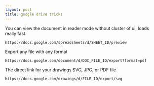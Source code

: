 ```yaml
---
layout: post
title: google drive tricks
---
```


 You can view the document in reader mode without cluster of ui, loads really fast.

`https://docs.google.com/spreadsheets/d/SHEET_ID/preview`

 Export any file with any format

`https://docs.google.com/document/d/DOC_FILE_ID/export?format=pdf`

 The direct link for your drawings SVG, JPG, or PDF file

`https://docs.google.com/drawings/d/FILE_ID/export/svg`

